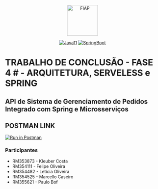 <div align="center">
<a href="https://www.fiap.com.br" target="_blank">
    <img src="https://on.fiap.com.br/theme/fiap/postech/pos-tech.png" height="100px" alt="FIAP" class="center"/>
</a>

[![Java11](https://img.shields.io/badge/devel-Java-brightgreen)](https://docs.oracle.com/en/java/javase/11)
[![SpringBoot](https://img.shields.io/badge/framework-SpringBoot-brightgreen)](https://docs.spring.io/spring-boot/docs/current/reference/htmlsingle)
</div>

# TRABALHO DE CONCLUSÃO - FASE 4 # - ARQUITETURA, SERVELESS e SPRING

## API de Sistema de Gerenciamento de Pedidos Integrado com Spring e Microsserviços

## POSTMAN LINK

[![Run in Postman](https://run.pstmn.io/button.svg)](https://www.postman.com/lively-moon-837353/workspace/ordermanagementsystem-fase-4/request/18751134-dd012a59-12ff-4127-95e0-dd4790a67edf?action=share&creator=18751134&ctx=documentation)

###  Participantes

- RM353873 - Kleuber Costa
- RM354111 - Felipe Oliveira
- RM354482 - Letícia Oliveira
- RM354525 - Marcello Caseiro
- RM355621 - Paulo Bof